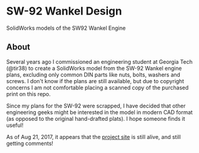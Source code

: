 # SW-92 Wankel Design
SolidWorks models of the SW92 Wankel Engine

## About
Several years ago I commissioned an engineering student at Georgia Tech (@tir38) to create a SolidWorks model from the SW-92 Wankel engine plans, excluding only common DIN parts like nuts, bolts, washers and screws.  I don't know if the plans are still available, 
but due to copyright concerns I am not comfortable placing a scanned copy of the purchased print on this repo.

Since my plans for the SW-92 were scrapped, I have decided that other engineering geeks might be interested in the model 
in modern CAD format (as opposed to the original hand-drafted plats).  I hope someone finds it useful!

As of Aug 21, 2017, it appears that the [project site](https://jasonatwood.io/archives/73) is still alive, and still getting comments!

